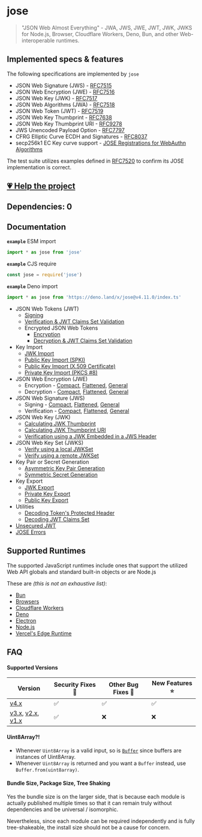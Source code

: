 # jose

> "JSON Web Almost Everything" - JWA, JWS, JWE, JWT, JWK, JWKS for Node.js, Browser, Cloudflare Workers, Deno, Bun, and other Web-interoperable runtimes.

## Implemented specs & features

The following specifications are implemented by `jose`

- JSON Web Signature (JWS) - [RFC7515][spec-jws]
- JSON Web Encryption (JWE) - [RFC7516][spec-jwe]
- JSON Web Key (JWK) - [RFC7517][spec-jwk]
- JSON Web Algorithms (JWA) - [RFC7518][spec-jwa]
- JSON Web Token (JWT) - [RFC7519][spec-jwt]
- JSON Web Key Thumbprint - [RFC7638][spec-thumbprint]
- JSON Web Key Thumbprint URI - [RFC9278][spec-thumbprint-uri]
- JWS Unencoded Payload Option - [RFC7797][spec-b64]
- CFRG Elliptic Curve ECDH and Signatures - [RFC8037][spec-okp]
- secp256k1 EC Key curve support - [JOSE Registrations for WebAuthn Algorithms][spec-secp256k1]

The test suite utilizes examples defined in [RFC7520][spec-cookbook] to confirm its JOSE
implementation is correct.

## [💗 Help the project](https://github.com/sponsors/panva)

## Dependencies: 0

## Documentation

**`example`** ESM import
```js
import * as jose from 'jose'
```

**`example`** CJS require
```js
const jose = require('jose')
```

**`example`** Deno import
```js
import * as jose from 'https://deno.land/x/jose@v4.11.0/index.ts'
```

- JSON Web Tokens (JWT)
  - [Signing](docs/classes/jwt_sign.SignJWT.md#readme)
  - [Verification & JWT Claims Set Validation](docs/functions/jwt_verify.jwtVerify.md#readme)
  - Encrypted JSON Web Tokens
    - [Encryption](docs/classes/jwt_encrypt.EncryptJWT.md#readme)
    - [Decryption & JWT Claims Set Validation](docs/functions/jwt_decrypt.jwtDecrypt.md#readme)
- Key Import
  - [JWK Import](docs/functions/key_import.importJWK.md#readme)
  - [Public Key Import (SPKI)](docs/functions/key_import.importSPKI.md#readme)
  - [Public Key Import (X.509 Certificate)](docs/functions/key_import.importX509.md#readme)
  - [Private Key Import (PKCS #8)](docs/functions/key_import.importPKCS8.md#readme)
- JSON Web Encryption (JWE)
  - Encryption - [Compact](docs/classes/jwe_compact_encrypt.CompactEncrypt.md#readme), [Flattened](docs/classes/jwe_flattened_encrypt.FlattenedEncrypt.md#readme), [General](docs/classes/jwe_general_encrypt.GeneralEncrypt.md#readme)
  - Decryption - [Compact](docs/functions/jwe_compact_decrypt.compactDecrypt.md#readme), [Flattened](docs/functions/jwe_flattened_decrypt.flattenedDecrypt.md#readme), [General](docs/functions/jwe_general_decrypt.generalDecrypt.md#readme)
- JSON Web Signature (JWS)
  - Signing - [Compact](docs/classes/jws_compact_sign.CompactSign.md#readme), [Flattened](docs/classes/jws_flattened_sign.FlattenedSign.md#readme), [General](docs/classes/jws_general_sign.GeneralSign.md#readme)
  - Verification - [Compact](docs/functions/jws_compact_verify.compactVerify.md#readme), [Flattened](docs/functions/jws_flattened_verify.flattenedVerify.md#readme), [General](docs/functions/jws_general_verify.generalVerify.md#readme)
- JSON Web Key (JWK)
  - [Calculating JWK Thumbprint](docs/functions/jwk_thumbprint.calculateJwkThumbprint.md#readme)
  - [Calculating JWK Thumbprint URI](docs/functions/jwk_thumbprint.calculateJwkThumbprintUri.md#readme)
  - [Verification using a JWK Embedded in a JWS Header](docs/functions/jwk_embedded.EmbeddedJWK.md#readme)
- JSON Web Key Set (JWKS)
  - [Verify using a local JWKSet](docs/functions/jwks_local.createLocalJWKSet.md#readme)
  - [Verify using a remote JWKSet](docs/functions/jwks_remote.createRemoteJWKSet.md#readme)
- Key Pair or Secret Generation
  - [Asymmetric Key Pair Generation](docs/functions/key_generate_key_pair.generateKeyPair.md#readme)
  - [Symmetric Secret Generation](docs/functions/key_generate_secret.generateSecret.md#readme)
- Key Export
  - [JWK Export](docs/functions/key_export.exportJWK.md#readme)
  - [Private Key Export](docs/functions/key_export.exportPKCS8.md#readme)
  - [Public Key Export](docs/functions/key_export.exportSPKI.md#readme)
- Utilities
  - [Decoding Token's Protected Header](docs/functions/util_decode_protected_header.decodeProtectedHeader.md#readme)
  - [Decoding JWT Claims Set](docs/functions/util_decode_jwt.decodeJwt.md#readme)
- [Unsecured JWT](docs/classes/jwt_unsecured.UnsecuredJWT.md#readme)
- [JOSE Errors](docs/modules/util_errors.md#readme)

## Supported Runtimes

The supported JavaScript runtimes include ones that support the utilized Web API globals and standard built-in objects or are Node.js

These are _(this is not an exhaustive list)_:
- [Bun](https://github.com/panva/jose/issues/471)
- [Browsers](https://github.com/panva/jose/issues/263)
- [Cloudflare Workers](https://github.com/panva/jose/issues/265)
- [Deno](https://github.com/panva/jose/issues/266)
- [Electron](https://github.com/panva/jose/issues/264)
- [Node.js](https://github.com/panva/jose/issues/262)
- [Vercel's Edge Runtime](https://github.com/panva/jose/issues/301)

## FAQ

#### Supported Versions

| Version | Security Fixes 🔑 | Other Bug Fixes 🐞 | New Features ⭐ |
| ------- | --------- | -------- | -------- |
| [v4.x](https://github.com/panva/jose/tree/v4.x) | ✅ | ✅ | ✅ |
| [v3.x](https://github.com/panva/jose/tree/v3.x), [v2.x](https://github.com/panva/jose/tree/v2.x), [v1.x](https://github.com/panva/jose/tree/v1.x) | ✅ | ❌ | ❌ |

#### Uint8Array?!

- Whenever `Uint8Array` is a valid input, so is [`Buffer`](https://nodejs.org/api/buffer.html#buffer_buffer) since buffers are instances of Uint8Array.
- Whenever `Uint8Array` is returned and you want a `Buffer` instead, use `Buffer.from(uint8array)`.

#### Bundle Size, Package Size, Tree Shaking

Yes the bundle size is on the larger side, that is because each module is actually published 
multiple times so that it can remain truly without dependencies and be universal / isomorphic.

Nevertheless, since each module can be required independently and is fully tree-shakeable, the
install size should not be a cause for concern.

[spec-b64]: https://www.rfc-editor.org/rfc/rfc7797
[spec-cookbook]: https://www.rfc-editor.org/rfc/rfc7520
[spec-jwa]: https://www.rfc-editor.org/rfc/rfc7518
[spec-jwe]: https://www.rfc-editor.org/rfc/rfc7516
[spec-jwk]: https://www.rfc-editor.org/rfc/rfc7517
[spec-jws]: https://www.rfc-editor.org/rfc/rfc7515
[spec-jwt]: https://www.rfc-editor.org/rfc/rfc7519
[spec-okp]: https://www.rfc-editor.org/rfc/rfc8037
[spec-secp256k1]: https://www.rfc-editor.org/rfc/rfc8812
[spec-thumbprint]: https://www.rfc-editor.org/rfc/rfc7638
[spec-thumbprint-uri]: https://www.rfc-editor.org/rfc/rfc9278
